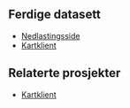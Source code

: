 ## Ferdige datasett
- [Nedlastingsside](http://it-webadbtest01.it.ntnu.no/data/)
- [Kartklient](http://grunnkart.firebaseapp.com)

## Relaterte prosjekter
- [Kartklient](https://github.com/artsdatabanken/ratatouille)
